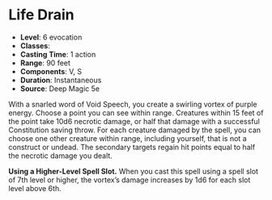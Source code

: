 # Life Drain

- **Level**: 6 evocation
- **Classes**: 
- **Casting Time**: 1 action
- **Range**: 90 feet
- **Components**: V, S
- **Duration**: Instantaneous
- **Source**: Deep Magic 5e

With a snarled word of Void Speech, you create a swirling vortex of purple energy. Choose a point you can see within range. Creatures within 15 feet of the point take 10d6 necrotic damage, or half that damage with a successful Constitution saving throw. For each creature damaged by the spell, you can choose one other creature within range, including yourself, that is not a construct or undead. The secondary targets regain hit points equal to half the necrotic damage you dealt.

**Using a Higher-Level Spell Slot.** When you cast this spell using a spell slot of 7th level or higher, the vortex’s damage increases by 1d6 for each slot level above 6th.
